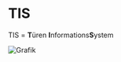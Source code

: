 # TIS
TIS = **T**üren **I**nformations**S**ystem

![Grafik](https://github.com/MeisterGig/TIS/blob/master/Grafik/Objekt_Diagramm.svg)
